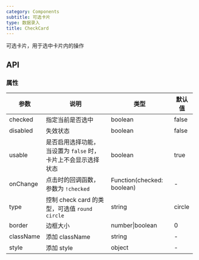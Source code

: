 ```yaml
---
category: Components
subtitle: 可选卡片
type: 数据录入
title: CheckCard
---
```


可选卡片，用于选中卡片内的操作

## API

### 属性

| 参数 | 说明 | 类型 | 默认值 |
| --- | --- | --- | --- |
| checked | 指定当前是否选中 | boolean | false |
| disabled | 失效状态 | boolean | false |
| usable | 是否启用选择功能，当设置为 `false` 时，卡片上不会显示选择状态 | boolean | true |
| onChange | 点击时的回调函数，参数为 `!checked` | Function(checked: boolean) | - |
| type | 控制 check card 的类型，可选值 `round` `circle` | string | circle |
| border | 边框大小 | number\|boolean | 0 |
| className | 添加 className | string | - |
| style | 添加 style | object | - |
